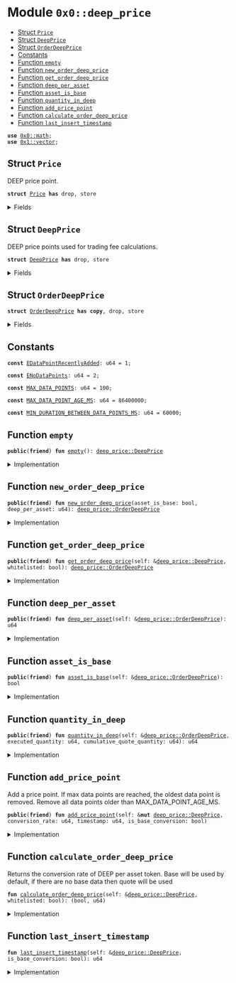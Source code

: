 
<a name="0x0_deep_price"></a>

# Module `0x0::deep_price`



-  [Struct `Price`](#0x0_deep_price_Price)
-  [Struct `DeepPrice`](#0x0_deep_price_DeepPrice)
-  [Struct `OrderDeepPrice`](#0x0_deep_price_OrderDeepPrice)
-  [Constants](#@Constants_0)
-  [Function `empty`](#0x0_deep_price_empty)
-  [Function `new_order_deep_price`](#0x0_deep_price_new_order_deep_price)
-  [Function `get_order_deep_price`](#0x0_deep_price_get_order_deep_price)
-  [Function `deep_per_asset`](#0x0_deep_price_deep_per_asset)
-  [Function `asset_is_base`](#0x0_deep_price_asset_is_base)
-  [Function `quantity_in_deep`](#0x0_deep_price_quantity_in_deep)
-  [Function `add_price_point`](#0x0_deep_price_add_price_point)
-  [Function `calculate_order_deep_price`](#0x0_deep_price_calculate_order_deep_price)
-  [Function `last_insert_timestamp`](#0x0_deep_price_last_insert_timestamp)


<pre><code><b>use</b> <a href="math.md#0x0_math">0x0::math</a>;
<b>use</b> <a href="dependencies/move-stdlib/vector.md#0x1_vector">0x1::vector</a>;
</code></pre>



<a name="0x0_deep_price_Price"></a>

## Struct `Price`

DEEP price point.


<pre><code><b>struct</b> <a href="deep_price.md#0x0_deep_price_Price">Price</a> <b>has</b> drop, store
</code></pre>



<details>
<summary>Fields</summary>


<dl>
<dt>
<code>conversion_rate: u64</code>
</dt>
<dd>

</dd>
<dt>
<code>timestamp: u64</code>
</dt>
<dd>

</dd>
</dl>


</details>

<a name="0x0_deep_price_DeepPrice"></a>

## Struct `DeepPrice`

DEEP price points used for trading fee calculations.


<pre><code><b>struct</b> <a href="deep_price.md#0x0_deep_price_DeepPrice">DeepPrice</a> <b>has</b> drop, store
</code></pre>



<details>
<summary>Fields</summary>


<dl>
<dt>
<code>base_prices: <a href="dependencies/move-stdlib/vector.md#0x1_vector">vector</a>&lt;<a href="deep_price.md#0x0_deep_price_Price">deep_price::Price</a>&gt;</code>
</dt>
<dd>

</dd>
<dt>
<code>cumulative_base: u64</code>
</dt>
<dd>

</dd>
<dt>
<code>quote_prices: <a href="dependencies/move-stdlib/vector.md#0x1_vector">vector</a>&lt;<a href="deep_price.md#0x0_deep_price_Price">deep_price::Price</a>&gt;</code>
</dt>
<dd>

</dd>
<dt>
<code>cumulative_quote: u64</code>
</dt>
<dd>

</dd>
</dl>


</details>

<a name="0x0_deep_price_OrderDeepPrice"></a>

## Struct `OrderDeepPrice`



<pre><code><b>struct</b> <a href="deep_price.md#0x0_deep_price_OrderDeepPrice">OrderDeepPrice</a> <b>has</b> <b>copy</b>, drop, store
</code></pre>



<details>
<summary>Fields</summary>


<dl>
<dt>
<code>asset_is_base: bool</code>
</dt>
<dd>

</dd>
<dt>
<code>deep_per_asset: u64</code>
</dt>
<dd>

</dd>
</dl>


</details>

<a name="@Constants_0"></a>

## Constants


<a name="0x0_deep_price_EDataPointRecentlyAdded"></a>



<pre><code><b>const</b> <a href="deep_price.md#0x0_deep_price_EDataPointRecentlyAdded">EDataPointRecentlyAdded</a>: u64 = 1;
</code></pre>



<a name="0x0_deep_price_ENoDataPoints"></a>



<pre><code><b>const</b> <a href="deep_price.md#0x0_deep_price_ENoDataPoints">ENoDataPoints</a>: u64 = 2;
</code></pre>



<a name="0x0_deep_price_MAX_DATA_POINTS"></a>



<pre><code><b>const</b> <a href="deep_price.md#0x0_deep_price_MAX_DATA_POINTS">MAX_DATA_POINTS</a>: u64 = 100;
</code></pre>



<a name="0x0_deep_price_MAX_DATA_POINT_AGE_MS"></a>



<pre><code><b>const</b> <a href="deep_price.md#0x0_deep_price_MAX_DATA_POINT_AGE_MS">MAX_DATA_POINT_AGE_MS</a>: u64 = 86400000;
</code></pre>



<a name="0x0_deep_price_MIN_DURATION_BETWEEN_DATA_POINTS_MS"></a>



<pre><code><b>const</b> <a href="deep_price.md#0x0_deep_price_MIN_DURATION_BETWEEN_DATA_POINTS_MS">MIN_DURATION_BETWEEN_DATA_POINTS_MS</a>: u64 = 60000;
</code></pre>



<a name="0x0_deep_price_empty"></a>

## Function `empty`



<pre><code><b>public</b>(<b>friend</b>) <b>fun</b> <a href="deep_price.md#0x0_deep_price_empty">empty</a>(): <a href="deep_price.md#0x0_deep_price_DeepPrice">deep_price::DeepPrice</a>
</code></pre>



<details>
<summary>Implementation</summary>


<pre><code><b>public</b>(package) <b>fun</b> <a href="deep_price.md#0x0_deep_price_empty">empty</a>(): <a href="deep_price.md#0x0_deep_price_DeepPrice">DeepPrice</a> {
    <a href="deep_price.md#0x0_deep_price_DeepPrice">DeepPrice</a> {
        base_prices: <a href="dependencies/move-stdlib/vector.md#0x1_vector">vector</a>[],
        cumulative_base: 0,
        quote_prices: <a href="dependencies/move-stdlib/vector.md#0x1_vector">vector</a>[],
        cumulative_quote: 0,
    }
}
</code></pre>



</details>

<a name="0x0_deep_price_new_order_deep_price"></a>

## Function `new_order_deep_price`



<pre><code><b>public</b>(<b>friend</b>) <b>fun</b> <a href="deep_price.md#0x0_deep_price_new_order_deep_price">new_order_deep_price</a>(asset_is_base: bool, deep_per_asset: u64): <a href="deep_price.md#0x0_deep_price_OrderDeepPrice">deep_price::OrderDeepPrice</a>
</code></pre>



<details>
<summary>Implementation</summary>


<pre><code><b>public</b>(package) <b>fun</b> <a href="deep_price.md#0x0_deep_price_new_order_deep_price">new_order_deep_price</a>(
    asset_is_base: bool,
    deep_per_asset: u64,
): <a href="deep_price.md#0x0_deep_price_OrderDeepPrice">OrderDeepPrice</a> {
    <a href="deep_price.md#0x0_deep_price_OrderDeepPrice">OrderDeepPrice</a> {
        asset_is_base: asset_is_base,
        deep_per_asset: deep_per_asset,
    }
}
</code></pre>



</details>

<a name="0x0_deep_price_get_order_deep_price"></a>

## Function `get_order_deep_price`



<pre><code><b>public</b>(<b>friend</b>) <b>fun</b> <a href="deep_price.md#0x0_deep_price_get_order_deep_price">get_order_deep_price</a>(self: &<a href="deep_price.md#0x0_deep_price_DeepPrice">deep_price::DeepPrice</a>, whitelisted: bool): <a href="deep_price.md#0x0_deep_price_OrderDeepPrice">deep_price::OrderDeepPrice</a>
</code></pre>



<details>
<summary>Implementation</summary>


<pre><code><b>public</b>(package) <b>fun</b> <a href="deep_price.md#0x0_deep_price_get_order_deep_price">get_order_deep_price</a>(
    self: &<a href="deep_price.md#0x0_deep_price_DeepPrice">DeepPrice</a>,
    whitelisted: bool,
): <a href="deep_price.md#0x0_deep_price_OrderDeepPrice">OrderDeepPrice</a> {
    <b>let</b> (asset_is_base, deep_per_asset) = self.<a href="deep_price.md#0x0_deep_price_calculate_order_deep_price">calculate_order_deep_price</a>(whitelisted);

    <a href="deep_price.md#0x0_deep_price_new_order_deep_price">new_order_deep_price</a>(asset_is_base, deep_per_asset)
}
</code></pre>



</details>

<a name="0x0_deep_price_deep_per_asset"></a>

## Function `deep_per_asset`



<pre><code><b>public</b>(<b>friend</b>) <b>fun</b> <a href="deep_price.md#0x0_deep_price_deep_per_asset">deep_per_asset</a>(self: &<a href="deep_price.md#0x0_deep_price_OrderDeepPrice">deep_price::OrderDeepPrice</a>): u64
</code></pre>



<details>
<summary>Implementation</summary>


<pre><code><b>public</b>(package) <b>fun</b> <a href="deep_price.md#0x0_deep_price_deep_per_asset">deep_per_asset</a>(
    self: &<a href="deep_price.md#0x0_deep_price_OrderDeepPrice">OrderDeepPrice</a>,
): u64 {
    self.deep_per_asset
}
</code></pre>



</details>

<a name="0x0_deep_price_asset_is_base"></a>

## Function `asset_is_base`



<pre><code><b>public</b>(<b>friend</b>) <b>fun</b> <a href="deep_price.md#0x0_deep_price_asset_is_base">asset_is_base</a>(self: &<a href="deep_price.md#0x0_deep_price_OrderDeepPrice">deep_price::OrderDeepPrice</a>): bool
</code></pre>



<details>
<summary>Implementation</summary>


<pre><code><b>public</b>(package) <b>fun</b> <a href="deep_price.md#0x0_deep_price_asset_is_base">asset_is_base</a>(
    self: &<a href="deep_price.md#0x0_deep_price_OrderDeepPrice">OrderDeepPrice</a>,
): bool {
    self.asset_is_base
}
</code></pre>



</details>

<a name="0x0_deep_price_quantity_in_deep"></a>

## Function `quantity_in_deep`



<pre><code><b>public</b>(<b>friend</b>) <b>fun</b> <a href="deep_price.md#0x0_deep_price_quantity_in_deep">quantity_in_deep</a>(self: &<a href="deep_price.md#0x0_deep_price_OrderDeepPrice">deep_price::OrderDeepPrice</a>, executed_quantity: u64, cumulative_quote_quantity: u64): u64
</code></pre>



<details>
<summary>Implementation</summary>


<pre><code><b>public</b>(package) <b>fun</b> <a href="deep_price.md#0x0_deep_price_quantity_in_deep">quantity_in_deep</a>(
    self: &<a href="deep_price.md#0x0_deep_price_OrderDeepPrice">OrderDeepPrice</a>,
    executed_quantity: u64,
    cumulative_quote_quantity: u64,
): u64 {
    <b>if</b> (self.asset_is_base) {
        math::mul(executed_quantity, self.deep_per_asset)
    } <b>else</b> {
        math::mul(cumulative_quote_quantity, self.deep_per_asset)
    }
}
</code></pre>



</details>

<a name="0x0_deep_price_add_price_point"></a>

## Function `add_price_point`

Add a price point. If max data points are reached, the oldest data point is removed.
Remove all data points older than MAX_DATA_POINT_AGE_MS.


<pre><code><b>public</b>(<b>friend</b>) <b>fun</b> <a href="deep_price.md#0x0_deep_price_add_price_point">add_price_point</a>(self: &<b>mut</b> <a href="deep_price.md#0x0_deep_price_DeepPrice">deep_price::DeepPrice</a>, conversion_rate: u64, timestamp: u64, is_base_conversion: bool)
</code></pre>



<details>
<summary>Implementation</summary>


<pre><code><b>public</b>(package) <b>fun</b> <a href="deep_price.md#0x0_deep_price_add_price_point">add_price_point</a>(
    self: &<b>mut</b> <a href="deep_price.md#0x0_deep_price_DeepPrice">DeepPrice</a>,
    conversion_rate: u64,
    timestamp: u64,
    is_base_conversion: bool,
) {
    <b>assert</b>!(self.<a href="deep_price.md#0x0_deep_price_last_insert_timestamp">last_insert_timestamp</a>(is_base_conversion) + <a href="deep_price.md#0x0_deep_price_MIN_DURATION_BETWEEN_DATA_POINTS_MS">MIN_DURATION_BETWEEN_DATA_POINTS_MS</a> &lt; timestamp, <a href="deep_price.md#0x0_deep_price_EDataPointRecentlyAdded">EDataPointRecentlyAdded</a>);
    <b>let</b> asset_prices = <b>if</b> (is_base_conversion) {
        &<b>mut</b> self.base_prices
    } <b>else</b> {
        &<b>mut</b> self.quote_prices
    };

    asset_prices.push_back(<a href="deep_price.md#0x0_deep_price_Price">Price</a> {
        timestamp: timestamp,
        conversion_rate: conversion_rate,
    });
    <b>if</b> (is_base_conversion) {
        self.cumulative_base = self.cumulative_base + conversion_rate;
        <b>while</b> (
            asset_prices.length() == <a href="deep_price.md#0x0_deep_price_MAX_DATA_POINTS">MAX_DATA_POINTS</a> + 1 ||
            asset_prices[0].timestamp + <a href="deep_price.md#0x0_deep_price_MAX_DATA_POINT_AGE_MS">MAX_DATA_POINT_AGE_MS</a> &lt; timestamp
        ) {
            self.cumulative_base = self.cumulative_base - asset_prices[0].conversion_rate;
            asset_prices.remove(0);
        }
    } <b>else</b> {
        self.cumulative_quote = self.cumulative_quote + conversion_rate;
        <b>while</b> (
            asset_prices.length() == <a href="deep_price.md#0x0_deep_price_MAX_DATA_POINTS">MAX_DATA_POINTS</a> + 1 ||
            asset_prices[0].timestamp + <a href="deep_price.md#0x0_deep_price_MAX_DATA_POINT_AGE_MS">MAX_DATA_POINT_AGE_MS</a> &lt; timestamp
        ) {
            self.cumulative_quote = self.cumulative_quote - asset_prices[0].conversion_rate;
            asset_prices.remove(0);
        }
    };
}
</code></pre>



</details>

<a name="0x0_deep_price_calculate_order_deep_price"></a>

## Function `calculate_order_deep_price`

Returns the conversion rate of DEEP per asset token.
Base will be used by default, if there are no base data then quote will be used


<pre><code><b>fun</b> <a href="deep_price.md#0x0_deep_price_calculate_order_deep_price">calculate_order_deep_price</a>(self: &<a href="deep_price.md#0x0_deep_price_DeepPrice">deep_price::DeepPrice</a>, whitelisted: bool): (bool, u64)
</code></pre>



<details>
<summary>Implementation</summary>


<pre><code><b>fun</b> <a href="deep_price.md#0x0_deep_price_calculate_order_deep_price">calculate_order_deep_price</a>(
    self: &<a href="deep_price.md#0x0_deep_price_DeepPrice">DeepPrice</a>,
    whitelisted: bool,
): (bool, u64) {
    <b>if</b> (whitelisted) {
        <b>return</b> (<b>false</b>, 0) // no fees for whitelist
    };
    <b>assert</b>!(self.<a href="deep_price.md#0x0_deep_price_last_insert_timestamp">last_insert_timestamp</a>(<b>true</b>) &gt; 0 || self.<a href="deep_price.md#0x0_deep_price_last_insert_timestamp">last_insert_timestamp</a>(<b>false</b>) &gt; 0, <a href="deep_price.md#0x0_deep_price_ENoDataPoints">ENoDataPoints</a>);

    <b>let</b> is_base_conversion = self.<a href="deep_price.md#0x0_deep_price_last_insert_timestamp">last_insert_timestamp</a>(<b>false</b>) == 0;

    <b>let</b> cumulative_asset = <b>if</b> (is_base_conversion) {
        self.cumulative_base
    } <b>else</b> {
        self.cumulative_quote
    };
    <b>let</b> asset_length = <b>if</b> (is_base_conversion) {
        self.base_prices.length()
    } <b>else</b> {
        self.quote_prices.length()
    };
    <b>let</b> deep_per_asset = cumulative_asset / asset_length;

    (is_base_conversion, deep_per_asset)
}
</code></pre>



</details>

<a name="0x0_deep_price_last_insert_timestamp"></a>

## Function `last_insert_timestamp`



<pre><code><b>fun</b> <a href="deep_price.md#0x0_deep_price_last_insert_timestamp">last_insert_timestamp</a>(self: &<a href="deep_price.md#0x0_deep_price_DeepPrice">deep_price::DeepPrice</a>, is_base_conversion: bool): u64
</code></pre>



<details>
<summary>Implementation</summary>


<pre><code><b>fun</b> <a href="deep_price.md#0x0_deep_price_last_insert_timestamp">last_insert_timestamp</a>(
    self: &<a href="deep_price.md#0x0_deep_price_DeepPrice">DeepPrice</a>,
    is_base_conversion: bool,
): u64 {
    <b>let</b> prices = <b>if</b> (is_base_conversion) {
        &self.base_prices
    } <b>else</b> {
        &self.quote_prices
    };
    <b>if</b> (prices.length() &gt; 0) {
        prices[prices.length() - 1].timestamp
    } <b>else</b> {
        0
    }
}
</code></pre>



</details>
